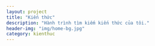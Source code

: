 ```yaml
---
layout: project
title: "Kiến thức"
description: "Hành trình tìm kiếm kiến thức của tôi."
header-img: "img/home-bg.jpg"
category: kienthuc
---
```

